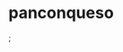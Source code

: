 # panconqueso
  <script src="https://ajax.googleapis.com/ajax/libs/jquery/1.11.2/jquery.min.js"></script>
   <link rel="stylesheet" href="https://maxcdn.bootstrapcdn.com/bootstrap/3.3.1/css/bootstrap.min.css">
   <link rel="stylesheet" href="https://maxcdn.bootstrapcdn.com/bootstrap/3.3.1/css/bootstrap-theme.min.css">
  <script src="https://maxcdn.bootstrapcdn.com/bootstrap/3.3.1/js/bootstrap.min.js"></script>;
